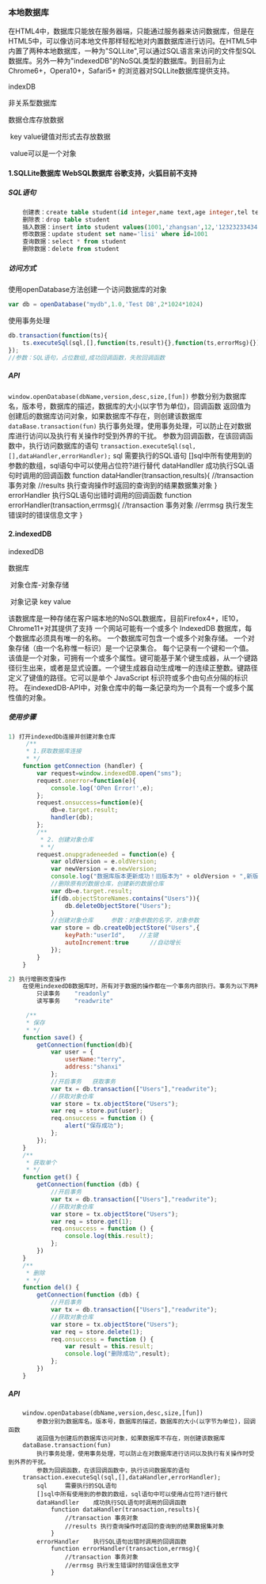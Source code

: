 ### 本地数据库

在HTML4中，数据库只能放在服务器端，只能通过服务器来访问数据库，但是在HTML5中，可以像访问本地文件那样轻松地对内置数据库进行访问。在HTML5中内置了两种本地数据库，一种为"SQLLite",可以通过SQL语言来访问的文件型SQL数据库。另外一种为"indexedDB"的NoSQL类型的数据库。到目前为止Chrome6+，Opera10+，Safari5+ 的浏览器对SQLLite数据库提供支持。

indexDB

非关系型数据库

数据仓库存放数据

​      key   value键值对形式去存放数据

​				value可以是一个对象

#### 1.SQLLite数据库  WebSQL数据库   谷歌支持，火狐目前不支持

##### SQL语句

```sql
	创建表：create table student(id integer,name text,age integer,tel text)
	删除表：drop table student
	插入数据：insert into student values(1001,'zhangsan',12,'12323233434')
	修改数据：update student set name='lisi' where id=1001
	查询数据：select * from student
	删除数据：delete from student	
```

##### 访问方式

使用openDatabase方法创建一个访问数据库的对象

```js
var db = openDatabase("mydb",1.0,'Test DB',2*1024*1024)
```

使用事务处理

```js
db.transaction(function(ts){
    ts.executeSql(sql,[],function(ts,result){},function(ts,errorMsg){});
});
//参数：SQL语句，占位数组,成功回调函数，失败回调函数
```

##### API

`window.openDatabase(dbName,version,desc,size,[fun])`
	参数分别为数据库名，版本号，数据库的描述，数据库的大小(以字节为单位)，回调函数
	返回值为创建后的数据库访问对象，如果数据库不存在，则创建该数据库
`dataBase.transaction(fun)`
	执行事务处理，使用事务处理，可以防止在对数据库进行访问以及执行有关操作时受到外界的干扰。
	参数为回调函数，在该回调函数中，执行访问数据库的语句
`transaction.executeSql(sql,[],dataHandler,errorHandler);`
	sql 	需要执行的SQL语句
	[]sql中所有使用到的参数的数组，sql语句中可以使用占位符?进行替代
	dataHandller	成功执行SQL语句时调用的回调函数
		function dataHandler(transaction,results){
			//transaction 事务对象
			//results 执行查询操作时返回的查询到的结果数据集对象
		}
	errorHandler 	执行SQL语句出错时调用的回调函数
		function errorHandler(transaction,errmsg){
			//transaction 事务对象
			//errmsg 执行发生错误时的错误信息文字
		}

#### 2.indexedDB

indexedDB    

数据库

​			对象仓库-对象存储

​							对象记录    key  value

该数据库是一种存储在客户端本地的NoSQL数据库，目前Firefox4+，IE10，Chrome11+对其提供了支持
一个网站可能有一个或多个 IndexedDB 数据库，每个数据库必须具有唯一的名称。
一个数据库可包含一个或多个对象存储。
一个对象存储（由一个名称惟一标识）是一个记录集合。
每个记录有一个键和一个值。该值是一个对象，可拥有一个或多个属性。键可能基于某个键生成器，从一个键路径衍生出来，或者是显式设置。一个键生成器自动生成唯一的连续正整数。键路径定义了键值的路径。它可以是单个 JavaScript 标识符或多个由句点分隔的标识符。
在indexedDB-API中，对象仓库中的每一条记录均为一个具有一个或多个属性值的对象。

##### 使用步骤

```js
1) 打开indexedDb连接并创建对象仓库
     /**
     * 1.获取数据库连接
     * */
    function getConnection (handler) {
        var request=window.indexedDB.open("sms");
        request.onerror=function(e){
            console.log('OPen Error!',e);
        };
        request.onsuccess=function(e){
            db=e.target.result;
            handler(db);
        };
        /**
         * 2. 创建对象仓库
         * */
        request.onupgradeneeded = function(e) {
            var oldVersion = e.oldVersion;
            var newVersion = e.newVersion;
            console.log("数据库版本更新成功！旧版本为" + oldVersion + ",新版本为" + newVersion);
            //删除原有的数据仓库，创建新的数据仓库
            var db=e.target.result;
            if(db.objectStoreNames.contains("Users")){
                db.deleteObjectStore("Users");
            }
            //创建对象仓库     参数：对象参数的名字，对象参数
            var store = db.createObjectStore("Users",{
                keyPath:"userId",    //主键
                autoIncrement:true 		//自动增长
            });
        }
    }

2) 执行增删改查操作
	在使用indexedDB数据库时，所有对于数据的操作都在一个事务内部执行。事务为以下两种：
		只读事务	"readonly"
		读写事务	"readwrite"

	 /**
     * 保存
     * */
    function save() {
        getConnection(function(db){
            var user = {
                userName:"terry",
                address:"shanxi"
            };
            //开启事务   获取事务
            var tx = db.transaction(["Users"],"readwrite");
            //获取对象仓库
            var store = tx.objectStore("Users");
            var req = store.put(user);
            req.onsuccess = function () {
                alert("保存成功");
            };
        });
    }
    /**
     * 获取单个
     * */
    function get() {
        getConnection(function (db) {
            //开启事务
            var tx = db.transaction(["Users"],"readwrite");
            //获取对象仓库
            var store = tx.objectStore("Users");
            var req = store.get(1);
            req.onsuccess = function () {
                console.log(this.result);
            };
        })
    }
    /**
     * 删除
     * */
    function del() {
        getConnection(function (db) {
            //开启事务
            var tx = db.transaction(["Users"],"readwrite");
            //获取对象仓库
            var store = tx.objectStore("Users");
            var req = store.delete(1);
            req.onsuccess = function () {
                var result = this.result;
                console.log("删除成功",result);
            };
        })
    }

```

#####  API
		window.openDatabase(dbName,version,desc,size,[fun])
			参数分别为数据库名，版本号，数据库的描述，数据库的大小(以字节为单位)，回调函数
			返回值为创建后的数据库访问对象，如果数据库不存在，则创建该数据库
		dataBase.transaction(fun)
			执行事务处理，使用事务处理，可以防止在对数据库进行访问以及执行有关操作时受到外界的干扰。
			参数为回调函数，在该回调函数中，执行访问数据库的语句
		transaction.executeSql(sql,[],dataHandler,errorHandler);
			sql 	需要执行的SQL语句
			[]sql中所有使用到的参数的数组，sql语句中可以使用占位符?进行替代
			dataHandller	成功执行SQL语句时调用的回调函数
				function dataHandler(transaction,results){
					//transaction 事务对象
					//results 执行查询操作时返回的查询到的结果数据集对象
				}
			errorHandler 	执行SQL语句出错时调用的回调函数
				function errorHandler(transaction,errmsg){
					//transaction 事务对象
					//errmsg 执行发生错误时的错误信息文字
				}
​		